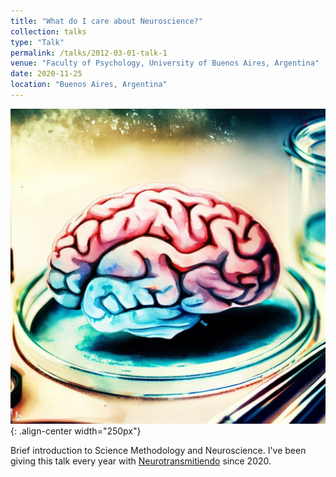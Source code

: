 ```yaml
---
title: "What do I care about Neuroscience?"
collection: talks
type: "Talk"
permalink: /talks/2012-03-01-talk-1
venue: "Faculty of Psychology, University of Buenos Aires, Argentina"
date: 2020-11-25
location: "Buenos Aires, Argentina"
---
```

![brain](/images/brain.jpeg){: .align-center width="250px"}

Brief introduction to Science Methodology and Neuroscience. I've been giving this talk every year with [Neurotransmitiendo](https://www.neurotransmitiendo.org/) since 2020.
